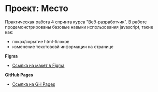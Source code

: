 # Проект: Место

Практическая работа 4 спринта курса "Веб-разработчик".
В работе продемонстрированы базовые навыки использования javascript, такие как:
* показ/скрытие html-блоков
* изменение текстововй информации на странице

**Figma**

* [Ссылка на макет в Figma](https://www.figma.com/file/2cn9N9jSkmxD84oJik7xL7/JavaScript.-Sprint-4?node-id=0%3A1)

**GitHub Pages**

* [Ссылка на GH Pages](https://eduardyandexpraktikum.github.io/mesto/)